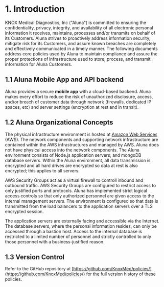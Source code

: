 # 1. Introduction

KNOX Medical Diagnostics, Inc ("Aluna") is committed to ensuring the confidentiality, privacy, integrity, and availability of all electronic personal information it receives, maintains, processes and/or transmits on behalf of its Customers. Aluna strives to proactively address information security, mitigate risk for its Customers, and assure known breaches are completely and effectively communicated in a timely manner. The following documents address core policies used by Aluna to maintain compliance and assure the proper protections of infrastructure used to store, process, and transmit information for Aluna Customers. 

## 1.1 Aluna Mobile App and API backend

Aluna provides a secure **mobile app** with a cloud-based backend. Aluna makes every effort to reduce the risk of unauthorized disclosure, access, and/or breach of customer data through network (firewalls, dedicated IP spaces, etc) and server settings (encryption at rest and in transit).

## 1.2 Aluna Organizational Concepts

The physical infrastructure environment is hosted at [Amazon Web Services](https://aws.amazon.com/) (AWS). The network components and supporting network infrastructure are contained within the AWS infrastructures and managed by AWS. Aluna does not have physical access into the network components. The Aluna environment consists of Node.js application servers; and mongoDB database servers. Within the Aluna environment, all data transmission is encrypted and all hard drives are encrypted so data at rest is also encrypted; this applies to all servers. 

AWS Security Groups act as a virtual firewall to controll inbound and outbound traffic. AWS Security Groups are configured to restrict access to only justified ports and protocols. Aluna has implemented strict logical access controls so that only authorized personnel are given access to the internal management servers. The environment is configured so that data is transmitted from the load balancers to the application servers over a TLS encrypted session.

The application servers are externally facing and accessible via the Internet. The database servers, where the personal information resides, can only be accessed through a bastion host. Access to the internal database is restricted to a limited number of personnel and strictly controlled to only those personnel with a business-justified reason. 

## 1.3 Version Control

Refer to the GitHub repository at [https://github.com/KnoxMed/policies/](https://github.com/KnoxMed/policies/) for the full version history of these policies.

